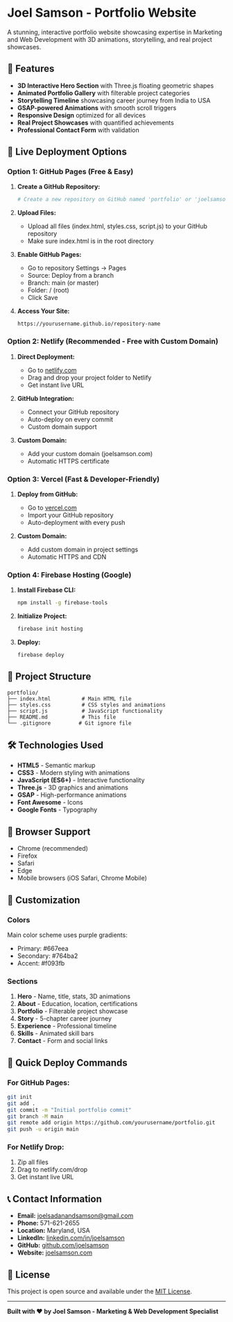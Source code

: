 # Joel Samson - Portfolio Website

A stunning, interactive portfolio website showcasing expertise in Marketing and Web Development with 3D animations, storytelling, and real project showcases.

## 🌟 Features

- **3D Interactive Hero Section** with Three.js floating geometric shapes
- **Animated Portfolio Gallery** with filterable project categories
- **Storytelling Timeline** showcasing career journey from India to USA
- **GSAP-powered Animations** with smooth scroll triggers
- **Responsive Design** optimized for all devices
- **Real Project Showcases** with quantified achievements
- **Professional Contact Form** with validation

## 🚀 Live Deployment Options

### Option 1: GitHub Pages (Free & Easy)

1. **Create a GitHub Repository:**
   ```bash
   # Create a new repository on GitHub named 'portfolio' or 'joelsamson-portfolio'
   ```

2. **Upload Files:**
   - Upload all files (index.html, styles.css, script.js) to your GitHub repository
   - Make sure index.html is in the root directory

3. **Enable GitHub Pages:**
   - Go to repository Settings → Pages
   - Source: Deploy from a branch
   - Branch: main (or master)
   - Folder: / (root)
   - Click Save

4. **Access Your Site:**
   ```
   https://yourusername.github.io/repository-name
   ```

### Option 2: Netlify (Recommended - Free with Custom Domain)

1. **Direct Deployment:**
   - Go to [netlify.com](https://netlify.com)
   - Drag and drop your project folder to Netlify
   - Get instant live URL

2. **GitHub Integration:**
   - Connect your GitHub repository
   - Auto-deploy on every commit
   - Custom domain support

3. **Custom Domain:**
   - Add your custom domain (joelsamson.com)
   - Automatic HTTPS certificate

### Option 3: Vercel (Fast & Developer-Friendly)

1. **Deploy from GitHub:**
   - Go to [vercel.com](https://vercel.com)
   - Import your GitHub repository
   - Auto-deployment with every push

2. **Custom Domain:**
   - Add custom domain in project settings
   - Automatic HTTPS and CDN

### Option 4: Firebase Hosting (Google)

1. **Install Firebase CLI:**
   ```bash
   npm install -g firebase-tools
   ```

2. **Initialize Project:**
   ```bash
   firebase init hosting
   ```

3. **Deploy:**
   ```bash
   firebase deploy
   ```

## 📁 Project Structure

```
portfolio/
├── index.html          # Main HTML file
├── styles.css          # CSS styles and animations
├── script.js           # JavaScript functionality
├── README.md           # This file
└── .gitignore         # Git ignore file
```

## 🛠 Technologies Used

- **HTML5** - Semantic markup
- **CSS3** - Modern styling with animations
- **JavaScript (ES6+)** - Interactive functionality
- **Three.js** - 3D graphics and animations
- **GSAP** - High-performance animations
- **Font Awesome** - Icons
- **Google Fonts** - Typography

## 📱 Browser Support

- Chrome (recommended)
- Firefox
- Safari
- Edge
- Mobile browsers (iOS Safari, Chrome Mobile)

## 🎨 Customization

### Colors
Main color scheme uses purple gradients:
- Primary: #667eea
- Secondary: #764ba2
- Accent: #f093fb

### Sections
1. **Hero** - Name, title, stats, 3D animations
2. **About** - Education, location, certifications
3. **Portfolio** - Filterable project showcase
4. **Story** - 5-chapter career journey
5. **Experience** - Professional timeline
6. **Skills** - Animated skill bars
7. **Contact** - Form and social links

## 🚀 Quick Deploy Commands

### For GitHub Pages:
```bash
git init
git add .
git commit -m "Initial portfolio commit"
git branch -M main
git remote add origin https://github.com/yourusername/portfolio.git
git push -u origin main
```

### For Netlify Drop:
1. Zip all files
2. Drag to netlify.com/drop
3. Get instant live URL

## 📞 Contact Information

- **Email:** joelsadanandsamson@gmail.com
- **Phone:** 571-621-2655
- **Location:** Maryland, USA
- **LinkedIn:** [linkedin.com/in/joelsamson](https://linkedin.com/in/joelsamson)
- **GitHub:** [github.com/joelsamson](https://github.com/joelsamson)
- **Website:** [joelsamson.com](https://joelsamson.com)

## 📄 License

This project is open source and available under the [MIT License](LICENSE).

---

**Built with ❤️ by Joel Samson - Marketing & Web Development Specialist** 
